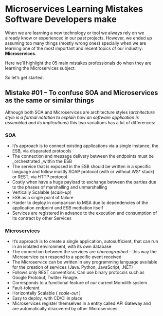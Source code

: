 # Microservices Learning Mistakes Software Developers make

When we are learning a new technology or tool we always rely on we already know or experienced in our past projects. However, we ended up assuming too many things \(mostly wrong ones\) specially when we are learning one of the most important and recent topics of our industry: **Microservices**.

Here we’ll highlight the 05 main mistakes professionals do when they are learning the Microservices subject.

So let’s get started.

## Mistake \#01 – To confuse SOA and Microservices as the same or similar things

Although both SOA and Microservices are architecture styles \(_architecture style is a formal notation to explain how an software application is assembled and its implications_\) this two variations has a lot of differences:

### SOA

* It’s approach is to connect existing applications via a single instance, the ESB, via disparated protocols
* The connection and message delivery between the endpoints must be _orchestrated _within the ESB
* The service that is exposed in the ESB should be written in a specific language and follow mostly SOAP protocol \(with or without WS\* stack\) or REST, via HTTP protocol
* Costly when have a huge payload to exchange between the parties due to the phases of marshalling and unmarshalling
* Vertically Scalable \(_scale-up_\)
* ESB as a single point of failure
* Harder to deploy in comparison to MSA due to dependencies of the application endpoint and ESB mediation itself
* Services are registered in advance to the execution and consumption of its contract by other Services

### Microservices

* It’s approach is to create a single application, autosufficient, that can run in an isolated environment, with its own database
* The connection between the services are _choreographed –_ this way the Microservice can respond to a specific event received
* The Microservice can be written in any programming language available for the creation of services \(Java. Python, JavaScript, .NET\)
* Follows only REST conventions. Can use binary protocols such as Google Protobuf, Twitter Finagle.
* Corresponds to a functional feature of our current Monolith system
* Fault-tolerant
* Horizontally Scalable \(
  _scale-out_
  \)
* Easy to deploy, with CD/CI in place
* Microservices register themselves in a entity called API Gateway and are automatically discovered by other Microservices.



